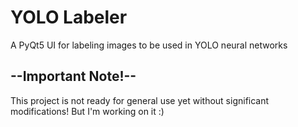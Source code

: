 # YOLO Labeler 

A PyQt5 UI for labeling images to be used in YOLO neural networks

## --Important Note!--

This project is not ready for general use yet without significant modifications! But I'm working on it :)
